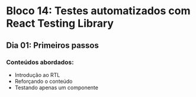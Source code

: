# Bloco 14: Testes automatizados com React Testing Library
## Dia 01: Primeiros passos
### Conteúdos abordados:

* Introdução ao RTL
* Reforçando o conteúdo
* Testando apenas um componente
